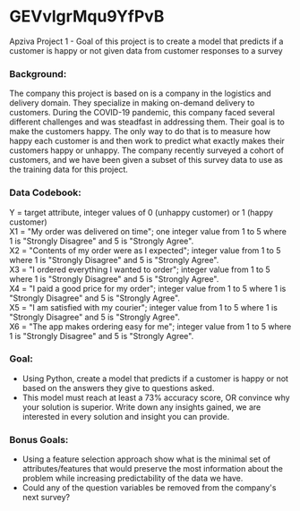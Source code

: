# GEVvlgrMqu9YfPvB
Apziva Project 1 - Goal of this project is to create a model that predicts if a customer is happy or not given data from customer responses to a survey

### Background:
The company this project is based on is a company in the logistics and delivery domain. They specialize in making on-demand delivery to customers.
During the COVID-19 pandemic, this company faced several different challenges and was steadfast in addressing them.
Their goal is to make the customers happy. The only way to do that is to measure how happy each customer is and then work to predict what exactly makes their customers happy or unhappy. 
The company recently surveyed a cohort of customers, and we have been given a subset of this survey data to use as the training data for this project.

### Data Codebook:
Y = target attribute, integer values of 0 (unhappy customer) or 1 (happy customer)  
X1 = "My order was delivered on time"; one integer value from 1 to 5 where 1 is "Strongly Disagree" and 5 is "Strongly Agree".  
X2 = "Contents of my order were as I expected"; integer value from 1 to 5 where 1 is "Strongly Disagree" and 5 is "Strongly Agree".  
X3 = "I ordered everything I wanted to order"; integer value from 1 to 5 where 1 is "Strongly Disagree" and 5 is "Strongly Agree".  
X4 = "I paid a good price for my order"; integer value from 1 to 5 where 1 is "Strongly Disagree" and 5 is "Strongly Agree".  
X5 = "I am satisfied with my courier"; integer value from 1 to 5 where 1 is "Strongly Disagree" and 5 is "Strongly Agree".  
X6 = "The app makes ordering easy for me"; integer value from 1 to 5 where 1 is "Strongly Disagree" and 5 is "Strongly Agree".  

### Goal: 
- Using Python, create a model that predicts if a customer is happy or not based on the answers they give to questions asked.
- This model must reach at least a 73% accuracy score, OR convince why your solution is superior. Write down any insights gained, we are interested in every solution and insight you can provide.

### Bonus Goals:
- Using a feature selection approach show what is the minimal set of attributes/features that would preserve the most information about the problem while increasing predictability of the data we have.
- Could any of the question variables be removed from the company's next survey?
